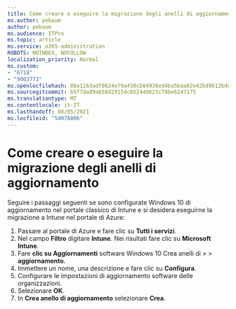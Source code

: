 ```yaml
---
title: Come creare o eseguire la migrazione degli anelli di aggiornamento
ms.author: pebaum
author: pebaum
ms.audience: ITPro
ms.topic: article
ms.service: o365-administration
ROBOTS: NOINDEX, NOFOLLOW
localization_priority: Normal
ms.custom:
- "6718"
- "9003773"
ms.openlocfilehash: 08e1163adf8624e79a430cb84938ed4ba5baa82e42bd9612bde8ad18efd0b3cb
ms.sourcegitcommit: b5f7da89a650d2915dc652449623c78be6247175
ms.translationtype: MT
ms.contentlocale: it-IT
ms.lasthandoff: 08/05/2021
ms.locfileid: "54078806"
---
```

# <a name="how-to-create-or-migrate-update-rings"></a>Come creare o eseguire la migrazione degli anelli di aggiornamento

Seguire i passaggi seguenti se sono configurate Windows 10 di aggiornamento nel portale classico di Intune e si desidera eseguirne la migrazione a Intune nel portale di Azure:

1. Passare al portale di Azure e fare clic su **Tutti i servizi**.
2. Nel campo **Filtro** digitare **Intune**. Nei risultati fare clic su **Microsoft Intune**.
3. Fare **clic su Aggiornamenti** software Windows 10 Crea anelli di  >    >  **aggiornamento**.
4. Immettere un nome, una descrizione e fare clic su **Configura**.
5. Configurare le impostazioni di aggiornamento software delle organizzazioni.
6. Selezionare **OK**.
7. In **Crea anello di aggiornamento** selezionare **Crea**.
